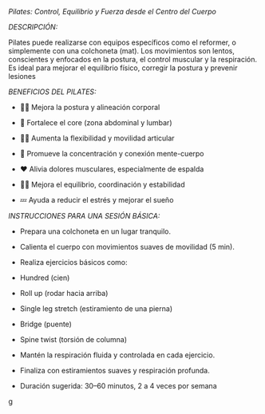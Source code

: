 *Pilates: Control, Equilibrio y Fuerza desde el Centro del Cuerpo*

*DESCRIPCIÓN:*

Pilates puede realizarse con equipos específicos como el reformer, o simplemente con una colchoneta (mat). Los movimientos son lentos, conscientes y enfocados en la postura, el control muscular y la respiración. Es ideal para mejorar el equilibrio físico, corregir la postura y prevenir lesiones

*BENEFICIOS DEL PILATES:*

- 🧘‍♀️ Mejora la postura y alineación corporal

- 💪 Fortalece el core (zona abdominal y lumbar)

- 🤸‍♂️ Aumenta la flexibilidad y movilidad articular

- 🧠 Promueve la concentración y conexión mente-cuerpo

- ❤️ Alivia dolores musculares, especialmente de espalda

- 🧍‍♂️ Mejora el equilibrio, coordinación y estabilidad

- 💤 Ayuda a reducir el estrés y mejorar el sueño

*INSTRUCCIONES PARA UNA SESIÓN BÁSICA:*

- Prepara una colchoneta en un lugar tranquilo.

- Calienta el cuerpo con movimientos suaves de movilidad (5 min).

- Realiza ejercicios básicos como:

- Hundred (cien)

- Roll up (rodar hacia arriba)

- Single leg stretch (estiramiento de una pierna)

- Bridge (puente)

- Spine twist (torsión de columna)

- Mantén la respiración fluida y controlada en cada ejercicio.

- Finaliza con estiramientos suaves y respiración profunda.

- Duración sugerida: 30–60 minutos, 2 a 4 veces por semana

g